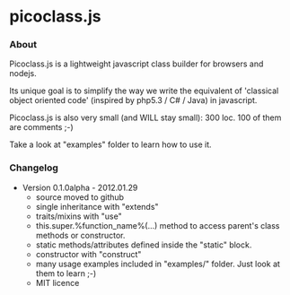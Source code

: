 
picoclass.js
===


### About

Picoclass.js is a lightweight javascript class builder for browsers and nodejs.

Its unique goal is to simplify the way we write the equivalent of 'classical object oriented code' (inspired by php5.3 / C# / Java) in javascript.

Picoclass.js is also very small (and WILL stay small): 300 loc. 100 of them are comments ;-)

Take a look at "examples" folder to learn how to use it.


### Changelog

+ Version 0.1.0alpha - 2012.01.29
	+ source moved to github
	+ single inheritance with "extends"
	+ traits/mixins with "use"
	+ this.super.%function_name%(...) method to access parent's class methods or constructor.
	+ static methods/attributes defined inside the "static" block.
	+ constructor with "construct"
	+ many usage examples included in "examples/" folder. Just look at them to learn ;-)
	+ MIT licence